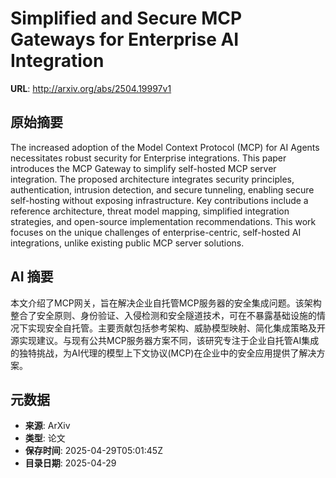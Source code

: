 # Simplified and Secure MCP Gateways for Enterprise AI Integration

**URL**: http://arxiv.org/abs/2504.19997v1

## 原始摘要

The increased adoption of the Model Context Protocol (MCP) for AI Agents
necessitates robust security for Enterprise integrations. This paper introduces
the MCP Gateway to simplify self-hosted MCP server integration. The proposed
architecture integrates security principles, authentication, intrusion
detection, and secure tunneling, enabling secure self-hosting without exposing
infrastructure. Key contributions include a reference architecture, threat
model mapping, simplified integration strategies, and open-source
implementation recommendations. This work focuses on the unique challenges of
enterprise-centric, self-hosted AI integrations, unlike existing public MCP
server solutions.


## AI 摘要

本文介绍了MCP网关，旨在解决企业自托管MCP服务器的安全集成问题。该架构整合了安全原则、身份验证、入侵检测和安全隧道技术，可在不暴露基础设施的情况下实现安全自托管。主要贡献包括参考架构、威胁模型映射、简化集成策略及开源实现建议。与现有公共MCP服务器方案不同，该研究专注于企业自托管AI集成的独特挑战，为AI代理的模型上下文协议(MCP)在企业中的安全应用提供了解决方案。

## 元数据

- **来源**: ArXiv
- **类型**: 论文
- **保存时间**: 2025-04-29T05:01:45Z
- **目录日期**: 2025-04-29
